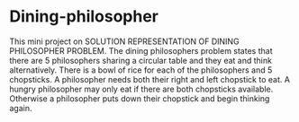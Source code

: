 # Dining-philosopher
This mini project on SOLUTION REPRESENTATION OF DINING PHILOSOPHER PROBLEM.
The dining philosophers problem states that there are 5 philosophers sharing a circular table and they eat and
think alternatively. There is a bowl of rice for each of the philosophers and 5 chopsticks. A philosopher needs
both their right and left chopstick to eat. A hungry philosopher may only eat if there are both chopsticks
available. Otherwise a philosopher puts down their chopstick and begin thinking again.
